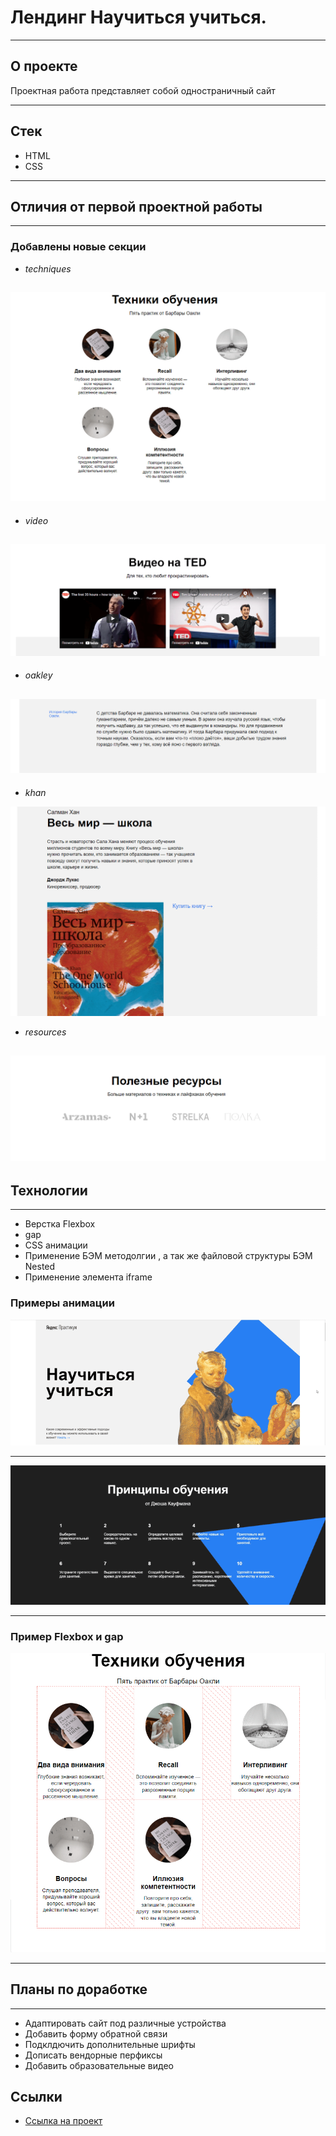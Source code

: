 # Лендинг Научиться учиться. #
---

## О проекте

Проектная работа представляет собой одностраничный сайт

---

## Стек #
* HTML
* CSS

---

## Отличия от первой проектной работы

---

### Добавлены новые секции
*  _techniques_

![techniques](./README/techniques.png)
---
*  _video_

![video](./README/video.png)
---
*  _oakley_

![oakley](./README/oakley.png)
---
*  _khan_

![khan](./README/khan.png)

*  _resources_

![resources](./README/resources.png)
---

## Технологии
---
* Верстка Flexbox
* gap
* CSS анимации
* Применение БЭМ методолгии , а так же файловой структуры БЭМ Nested
* Применение элемента  iframe

### Примеры анимации
![анимация шапки](./README/header__animation.gif)

---

![анимация подвала](./README/kaufman.gif)

---

### Пример Flexbox и gap
![пример flexbox и gap](./README/flex.png)

---

## Планы по доработке
---
* Адаптировать сайт под различные устройства
* Добавить форму обратной связи
* Подклдючить дополнительные шрифты
* Дописать вендорные перфиксы
* Добавить образовательные видео


## Ссылки
* [Ссылка на проект](https://dmitriyimamov.github.io/how-to-learn.index.html)